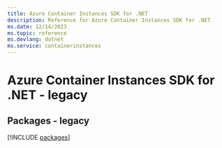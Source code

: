 ```yaml
---
title: Azure Container Instances SDK for .NET
description: Reference for Azure Container Instances SDK for .NET
ms.date: 12/14/2023
ms.topic: reference
ms.devlang: dotnet
ms.service: containerinstances
---
```

# Azure Container Instances SDK for .NET - legacy
## Packages - legacy
[!INCLUDE [packages](container-instances-index.md)]
